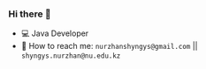 ### Hi there 👋

- :computer: Java Developer
- :e-mail: How to reach me: `nurzhanshyngys@gmail.com` || `shyngys.nurzhan@nu.edu.kz`
